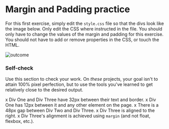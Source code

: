 # Margin and Padding practice

For this first exercise, simply edit the `style.css` file so that the divs look like the image below. Only edit the CSS where instructed in the file.  You should only have to change the values of the margin and padding for this exercise. You should not have to add or remove properties in the CSS, or touch the HTML.

![outcome](./desired-outcome.png)

### Self-check 
Use this section to check your work. On _these_ projects, your goal isn't to attain 100% pixel perfection, but to use the tools you've learned to get relatively close to the desired output.

x Div One and Div Three have 32px between their text and border.
x Div One has 12px between it and any other element on the page.
x There is a 48px gap between Div Two and Div Three.
x Div Three is aligned to the right.
x Div Three's alignment is achieved using `margin` (and not float, flexbox, etc.).